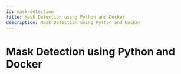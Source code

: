 ```yaml
---
id: mask-detection
title: Mask Detection using Python and Docker
description: Mask Detection using Python and Docker
---
```


# Mask Detection using Python and Docker

